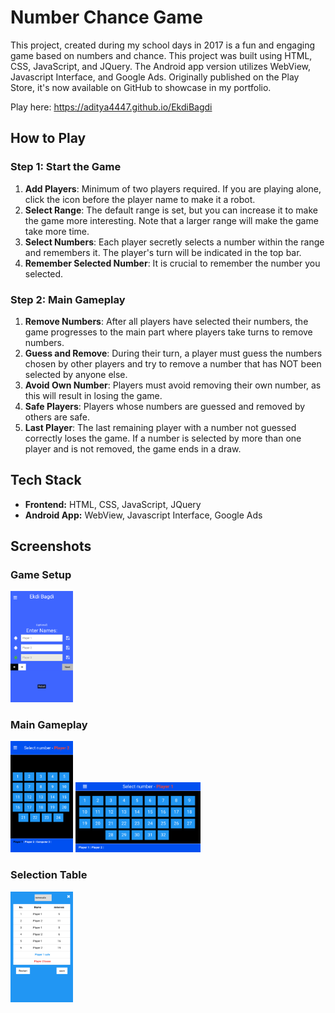 # Number Chance Game

This project, created during my school days in 2017 is a fun and engaging game based on numbers and chance. This project was built using HTML, CSS, JavaScript, and JQuery. The Android app version utilizes WebView, Javascript Interface, and Google Ads. Originally published on the Play Store, it's now available on GitHub to showcase in my portfolio.

Play here: https://aditya4447.github.io/EkdiBagdi

## How to Play

### Step 1: Start the Game

1. **Add Players**: Minimum of two players required. If you are playing alone, click the icon before the player name to make it a robot.
2. **Select Range**: The default range is set, but you can increase it to make the game more interesting. Note that a larger range will make the game take more time.
3. **Select Numbers**: Each player secretly selects a number within the range and remembers it. The player's turn will be indicated in the top bar.
4. **Remember Selected Number**: It is crucial to remember the number you selected.

### Step 2: Main Gameplay

1. **Remove Numbers**: After all players have selected their numbers, the game progresses to the main part where players take turns to remove numbers.
2. **Guess and Remove**: During their turn, a player must guess the numbers chosen by other players and try to remove a number that has NOT been selected by anyone else.
3. **Avoid Own Number**: Players must avoid removing their own number, as this will result in losing the game.
4. **Safe Players**: Players whose numbers are guessed and removed by others are safe.
5. **Last Player**: The last remaining player with a number not guessed correctly loses the game. If a number is selected by more than one player and is not removed, the game ends in a draw.

## Tech Stack

- **Frontend:** HTML, CSS, JavaScript, JQuery
- **Android App:** WebView, Javascript Interface, Google Ads

## Screenshots

### Game Setup
<img src="screenshot/1.png" alt="Game Setup" width="100"/>

### Main Gameplay
<img src="screenshot/2.png" alt="Selecting Numbers" width="100"/>
<img src="screenshot/4.png" alt="Main Gameplay" width="200"/>

### Selection Table
<img src="screenshot/3.png" alt="Main Gameplay" width="100"/>
